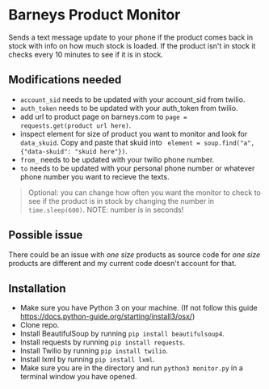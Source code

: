 # Barneys Product Monitor

Sends a text message update to your phone if the product comes back in stock with info on how much stock is loaded. If the product isn't in stock it checks every 10 minutes to see if it is in stock.

Modifications needed
-------------------

- `account_sid` needs to be updated with your account_sid from twilio.
- `auth_token` needs to be updated with your auth_token from twilio.
- add url to product page on barneys.com to `page = requests.get(product url here)`.
- inspect element for size of product you want to monitor and look for `data_skuid`. Copy and paste that skuid into ` element = soup.find("a", {"data-skuid": "skuid here"})`.
- `from_` needs to be updated with your twilio phone number.
- `to` needs to be updated with your personal phone number or whatever phone number you want to recieve the texts.

> Optional: you can change how often you want the monitor to check to see if the product is in stock by changing the number in `time.sleep(600)`. NOTE: number is in seconds!

Possible issue
--------------

There could be an issue with _one size_ products as source code for _one size_ products are different and my current code doesn't account for that.

Installation
------------
- Make sure you have Python 3 on your machine. (If not follow this guide https://docs.python-guide.org/starting/install3/osx/)
- Clone repo.
- Install BeautifulSoup by running `pip install beautifulsoup4`.
- Install requests by running `pip install requests`.
- Install Twilio by running `pip install twilio`.
- Install lxml by running `pip install lxml`.
- Make sure you are in the directory and run `python3 monitor.py` in a terminal window you have opened.

